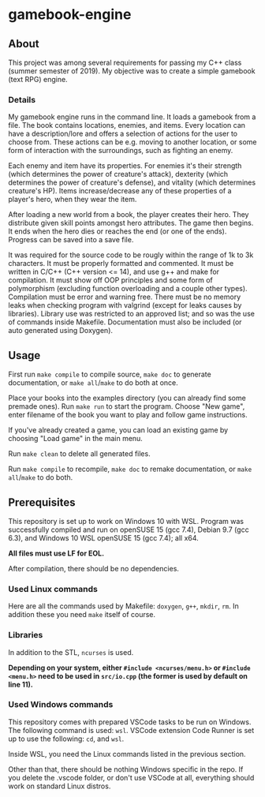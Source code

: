# gamebook-engine

## About

This project was among several requirements for passing my C++ class (summer
semester of 2019). My objective was to create a simple gamebook (text RPG)
engine.

### Details

My gamebook engine runs in the command line. It loads a gamebook from a file.
The book contains locations, enemies, and items. Every location can have a
description/lore and offers a selection of actions for the user to choose from.
These actions can be e.g. moving to another location, or some form of
interaction with the surroundings, such as fighting an enemy.

Each enemy and item have its properties. For enemies it's their strength (which
determines the power of creature's attack), dexterity (which determines the
power of creature's defense), and vitality (which determines creature's HP).
Items increase/decrease any of these properties of a player's hero, when they
wear the item.

After loading a new world from a book, the player creates their hero. They
distribute given skill points amongst hero attributes. The game then begins. It
ends when the hero dies or reaches the end (or one of the ends). Progress can be
saved into a save file.

It was required for the source code to be rougly within the range of 1k to 3k
characters. It must be properly formatted and commented. It must be written in
C/C++ (C++ version <= 14), and use g++ and make for compilation. It must show
off OOP principles and some form of polymorphism (excluding function overloading
and a couple other types). Compilation must be error and warning free. There
must be no memory leaks when checking program with valgrind (except for leaks
causes by libraries). Library use was restricted to an approved list; and so was
the use of commands inside Makefile. Documentation must also be included (or
auto generated using Doxygen).

## Usage

First run `make compile` to compile source, `make doc` to generate
documentation, or `make all`/`make` to do both at once.

Place your books into the examples directory (you can already find some premade
ones). Run `make run` to start the program. Choose "New game", enter filename
of the book you want to play and follow game instructions.

If you've already created a game, you can load an existing game by choosing
"Load game" in the main menu.

Run `make clean` to delete all generated files.

Run `make compile` to recompile, `make doc` to remake documentation, or
`make all`/`make` to do both.

## Prerequisites

This repository is set up to work on Windows 10 with WSL. Program was
successfully compiled and run on openSUSE 15 (gcc 7.4), Debian 9.7 (gcc 6.3),
and Windows 10 WSL openSUSE 15 (gcc 7.4); all x64.

**All files must use LF for EOL.**

After compilation, there should be no dependencies.

### Used Linux commands

Here are all the commands used by Makefile: `doxygen`, `g++`, `mkdir`, `rm`. In
addition these you need `make` itself of course.

### Libraries

In addition to the STL, `ncurses` is used.

**Depending on your system, either `#include <ncurses/menu.h>` or
`#include <menu.h>` need to be used in `src/io.cpp` (the former is used by
default on line 11).**

### Used Windows commands

This repository comes with prepared VSCode tasks to be run on Windows. The
following command is used: `wsl`. VSCode extension Code Runner is set up to use
the following: `cd`, and `wsl`.

Inside WSL, you need the Linux commands listed in the previous section.

Other than that, there should be nothing Windows specific in the repo. If you
delete the .vscode folder, or don't use VSCode at all, everything should work
on standard Linux distros.
